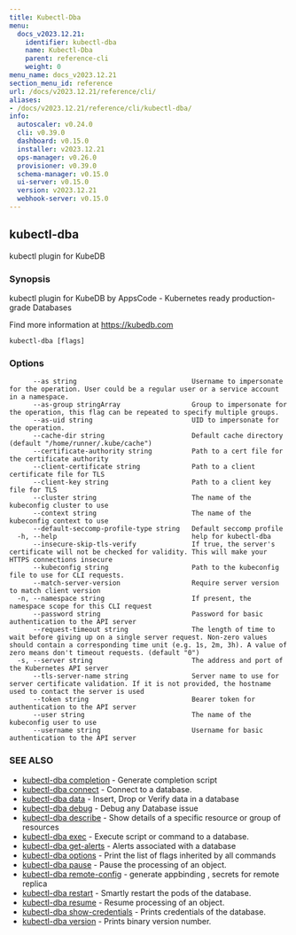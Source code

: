 ```yaml
---
title: Kubectl-Dba
menu:
  docs_v2023.12.21:
    identifier: kubectl-dba
    name: Kubectl-Dba
    parent: reference-cli
    weight: 0
menu_name: docs_v2023.12.21
section_menu_id: reference
url: /docs/v2023.12.21/reference/cli/
aliases:
- /docs/v2023.12.21/reference/cli/kubectl-dba/
info:
  autoscaler: v0.24.0
  cli: v0.39.0
  dashboard: v0.15.0
  installer: v2023.12.21
  ops-manager: v0.26.0
  provisioner: v0.39.0
  schema-manager: v0.15.0
  ui-server: v0.15.0
  version: v2023.12.21
  webhook-server: v0.15.0
---
```


## kubectl-dba

kubectl plugin for KubeDB

### Synopsis

kubectl plugin for KubeDB by AppsCode - Kubernetes ready production-grade Databases

 Find more information at https://kubedb.com

```
kubectl-dba [flags]
```

### Options

```
      --as string                             Username to impersonate for the operation. User could be a regular user or a service account in a namespace.
      --as-group stringArray                  Group to impersonate for the operation, this flag can be repeated to specify multiple groups.
      --as-uid string                         UID to impersonate for the operation.
      --cache-dir string                      Default cache directory (default "/home/runner/.kube/cache")
      --certificate-authority string          Path to a cert file for the certificate authority
      --client-certificate string             Path to a client certificate file for TLS
      --client-key string                     Path to a client key file for TLS
      --cluster string                        The name of the kubeconfig cluster to use
      --context string                        The name of the kubeconfig context to use
      --default-seccomp-profile-type string   Default seccomp profile
  -h, --help                                  help for kubectl-dba
      --insecure-skip-tls-verify              If true, the server's certificate will not be checked for validity. This will make your HTTPS connections insecure
      --kubeconfig string                     Path to the kubeconfig file to use for CLI requests.
      --match-server-version                  Require server version to match client version
  -n, --namespace string                      If present, the namespace scope for this CLI request
      --password string                       Password for basic authentication to the API server
      --request-timeout string                The length of time to wait before giving up on a single server request. Non-zero values should contain a corresponding time unit (e.g. 1s, 2m, 3h). A value of zero means don't timeout requests. (default "0")
  -s, --server string                         The address and port of the Kubernetes API server
      --tls-server-name string                Server name to use for server certificate validation. If it is not provided, the hostname used to contact the server is used
      --token string                          Bearer token for authentication to the API server
      --user string                           The name of the kubeconfig user to use
      --username string                       Username for basic authentication to the API server
```

### SEE ALSO

* [kubectl-dba completion](/docs/v2023.12.21/reference/cli/kubectl-dba_completion)	 - Generate completion script
* [kubectl-dba connect](/docs/v2023.12.21/reference/cli/kubectl-dba_connect)	 - Connect to a database.
* [kubectl-dba data](/docs/v2023.12.21/reference/cli/kubectl-dba_data)	 - Insert, Drop or Verify data in a database
* [kubectl-dba debug](/docs/v2023.12.21/reference/cli/kubectl-dba_debug)	 - Debug any Database issue
* [kubectl-dba describe](/docs/v2023.12.21/reference/cli/kubectl-dba_describe)	 - Show details of a specific resource or group of resources
* [kubectl-dba exec](/docs/v2023.12.21/reference/cli/kubectl-dba_exec)	 - Execute script or command to a database.
* [kubectl-dba get-alerts](/docs/v2023.12.21/reference/cli/kubectl-dba_get-alerts)	 - Alerts associated with a database
* [kubectl-dba options](/docs/v2023.12.21/reference/cli/kubectl-dba_options)	 - Print the list of flags inherited by all commands
* [kubectl-dba pause](/docs/v2023.12.21/reference/cli/kubectl-dba_pause)	 - Pause the processing of an object.
* [kubectl-dba remote-config](/docs/v2023.12.21/reference/cli/kubectl-dba_remote-config)	 - generate appbinding , secrets for remote replica
* [kubectl-dba restart](/docs/v2023.12.21/reference/cli/kubectl-dba_restart)	 - Smartly restart the pods of the database.
* [kubectl-dba resume](/docs/v2023.12.21/reference/cli/kubectl-dba_resume)	 - Resume processing of an object.
* [kubectl-dba show-credentials](/docs/v2023.12.21/reference/cli/kubectl-dba_show-credentials)	 - Prints credentials of the database.
* [kubectl-dba version](/docs/v2023.12.21/reference/cli/kubectl-dba_version)	 - Prints binary version number.

